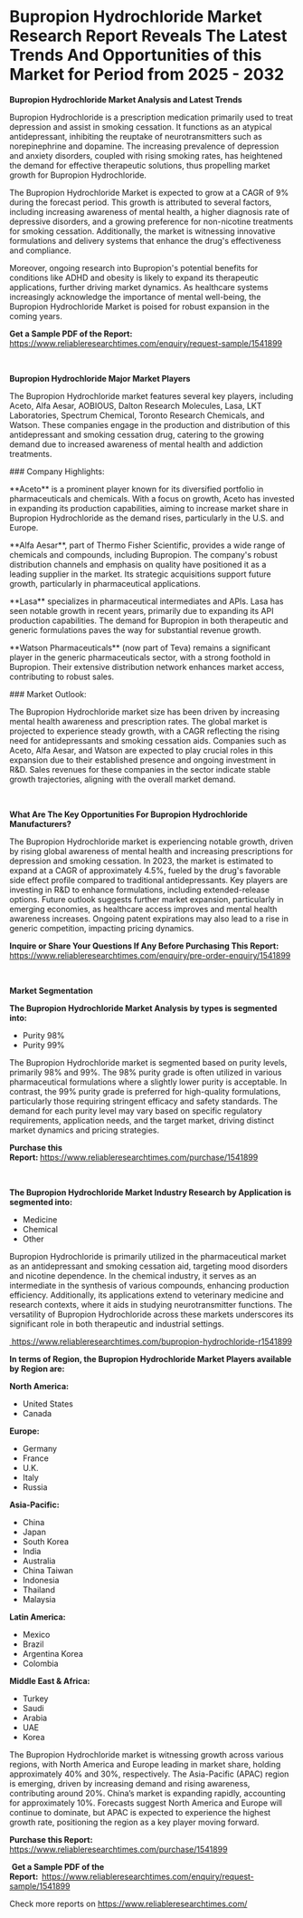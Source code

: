 <p><h1>Bupropion Hydrochloride Market Research Report Reveals The Latest Trends And Opportunities of this Market for Period from 2025 - 2032</h1></p><p><strong>Bupropion Hydrochloride Market Analysis and Latest Trends</strong></p>
<p><p>Bupropion Hydrochloride is a prescription medication primarily used to treat depression and assist in smoking cessation. It functions as an atypical antidepressant, inhibiting the reuptake of neurotransmitters such as norepinephrine and dopamine. The increasing prevalence of depression and anxiety disorders, coupled with rising smoking rates, has heightened the demand for effective therapeutic solutions, thus propelling market growth for Bupropion Hydrochloride.</p><p>The Bupropion Hydrochloride Market is expected to grow at a CAGR of 9% during the forecast period. This growth is attributed to several factors, including increasing awareness of mental health, a higher diagnosis rate of depressive disorders, and a growing preference for non-nicotine treatments for smoking cessation. Additionally, the market is witnessing innovative formulations and delivery systems that enhance the drug's effectiveness and compliance. </p><p>Moreover, ongoing research into Bupropion's potential benefits for conditions like ADHD and obesity is likely to expand its therapeutic applications, further driving market dynamics. As healthcare systems increasingly acknowledge the importance of mental well-being, the Bupropion Hydrochloride Market is poised for robust expansion in the coming years.</p></p>
<p><strong>Get a Sample PDF of the Report:&nbsp;</strong> <a href="https://www.reliableresearchtimes.com/enquiry/request-sample/1541899?utm_campaign=2934&utm_medium=2&utm_source=Github&utm_content=ia&utm_term=02042025&utm_id=bupropion-hydrochloride">https://www.reliableresearchtimes.com/enquiry/request-sample/1541899</a></p>
<p>&nbsp;</p>
<p><strong>Bupropion Hydrochloride Major Market Players</strong></p>
<p><p>The Bupropion Hydrochloride market features several key players, including Aceto, Alfa Aesar, AOBIOUS, Dalton Research Molecules, Lasa, LKT Laboratories, Spectrum Chemical, Toronto Research Chemicals, and Watson. These companies engage in the production and distribution of this antidepressant and smoking cessation drug, catering to the growing demand due to increased awareness of mental health and addiction treatments.</p><p>### Company Highlights:</p><p>**Aceto** is a prominent player known for its diversified portfolio in pharmaceuticals and chemicals. With a focus on growth, Aceto has invested in expanding its production capabilities, aiming to increase market share in Bupropion Hydrochloride as the demand rises, particularly in the U.S. and Europe.</p><p>**Alfa Aesar**, part of Thermo Fisher Scientific, provides a wide range of chemicals and compounds, including Bupropion. The company's robust distribution channels and emphasis on quality have positioned it as a leading supplier in the market. Its strategic acquisitions support future growth, particularly in pharmaceutical applications.</p><p>**Lasa** specializes in pharmaceutical intermediates and APIs. Lasa has seen notable growth in recent years, primarily due to expanding its API production capabilities. The demand for Bupropion in both therapeutic and generic formulations paves the way for substantial revenue growth.</p><p>**Watson Pharmaceuticals** (now part of Teva) remains a significant player in the generic pharmaceuticals sector, with a strong foothold in Bupropion. Their extensive distribution network enhances market access, contributing to robust sales.</p><p>### Market Outlook:</p><p>The Bupropion Hydrochloride market size has been driven by increasing mental health awareness and prescription rates. The global market is projected to experience steady growth, with a CAGR reflecting the rising need for antidepressants and smoking cessation aids. Companies such as Aceto, Alfa Aesar, and Watson are expected to play crucial roles in this expansion due to their established presence and ongoing investment in R&D. Sales revenues for these companies in the sector indicate stable growth trajectories, aligning with the overall market demand.</p></p>
<p>&nbsp;</p>
<p><strong>What Are The Key Opportunities For Bupropion Hydrochloride Manufacturers?</strong></p>
<p><p>The Bupropion Hydrochloride market is experiencing notable growth, driven by rising global awareness of mental health and increasing prescriptions for depression and smoking cessation. In 2023, the market is estimated to expand at a CAGR of approximately 4.5%, fueled by the drug's favorable side effect profile compared to traditional antidepressants. Key players are investing in R&D to enhance formulations, including extended-release options. Future outlook suggests further market expansion, particularly in emerging economies, as healthcare access improves and mental health awareness increases. Ongoing patent expirations may also lead to a rise in generic competition, impacting pricing dynamics.</p></p>
<p><strong>Inquire or Share Your Questions If Any Before Purchasing This Report:</strong> <a href="https://www.reliableresearchtimes.com/enquiry/pre-order-enquiry/1541899?utm_campaign=2934&utm_medium=2&utm_source=Github&utm_content=ia&utm_term=02042025&utm_id=bupropion-hydrochloride">https://www.reliableresearchtimes.com/enquiry/pre-order-enquiry/1541899</a></p>
<p>&nbsp;</p>
<p><strong>Market Segmentation</strong></p>
<p><strong>The Bupropion Hydrochloride Market Analysis by types is segmented into:</strong></p>
<p><ul><li>Purity 98%</li><li>Purity 99%</li></ul></p>
<p><p>The Bupropion Hydrochloride market is segmented based on purity levels, primarily 98% and 99%. The 98% purity grade is often utilized in various pharmaceutical formulations where a slightly lower purity is acceptable. In contrast, the 99% purity grade is preferred for high-quality formulations, particularly those requiring stringent efficacy and safety standards. The demand for each purity level may vary based on specific regulatory requirements, application needs, and the target market, driving distinct market dynamics and pricing strategies.</p></p>
<p><strong>Purchase this Report:&nbsp;</strong><a href="https://www.reliableresearchtimes.com/purchase/1541899?utm_campaign=2934&utm_medium=2&utm_source=Github&utm_content=ia&utm_term=02042025&utm_id=bupropion-hydrochloride">https://www.reliableresearchtimes.com/purchase/1541899</a></p>
<p>&nbsp;</p>
<p><strong>The Bupropion Hydrochloride Market Industry Research by Application is segmented into:</strong></p>
<p><ul><li>Medicine</li><li>Chemical</li><li>Other</li></ul></p>
<p><p>Bupropion Hydrochloride is primarily utilized in the pharmaceutical market as an antidepressant and smoking cessation aid, targeting mood disorders and nicotine dependence. In the chemical industry, it serves as an intermediate in the synthesis of various compounds, enhancing production efficiency. Additionally, its applications extend to veterinary medicine and research contexts, where it aids in studying neurotransmitter functions. The versatility of Bupropion Hydrochloride across these markets underscores its significant role in both therapeutic and industrial settings.</p></p>
<p><a href="https://www.reliableresearchtimes.com/bupropion-hydrochloride-r1541899?utm_campaign=2934&utm_medium=2&utm_source=Github&utm_content=ia&utm_term=02042025&utm_id=bupropion-hydrochloride">&nbsp;https://www.reliableresearchtimes.com/bupropion-hydrochloride-r1541899</a></p>
<p><strong>In terms of Region, the Bupropion Hydrochloride Market Players available by Region are:</strong></p>
<p>
    <p> <strong> North America: </strong>
        <ul>
            <li>United States</li>
            <li>Canada</li>
        </ul>
        </p> 
    <p> <strong> Europe: </strong>
        <ul>
            <li>Germany</li>
            <li>France</li>
            <li>U.K.</li>
            <li>Italy</li>
            <li>Russia</li>
        </ul>
        </p> 
    <p> <strong> Asia-Pacific: </strong>
        <ul>
            <li>China</li>
            <li>Japan</li>
            <li>South Korea</li>
            <li>India</li>
            <li>Australia</li>
            <li>China Taiwan</li>
            <li>Indonesia</li>
            <li>Thailand</li>
            <li>Malaysia</li>
        </ul>
        </p> 
    <p> <strong> Latin America: </strong>
        <ul>
            <li>Mexico</li>
            <li>Brazil</li>
            <li>Argentina Korea</li>
            <li>Colombia</li>
        </ul>
        </p> 
    <p> <strong> Middle East & Africa: </strong>
        <ul>
            <li>Turkey</li>
            <li>Saudi</li>
            <li>Arabia</li>
            <li>UAE</li>
            <li>Korea</li>
        </ul>
    </p>
    </p>
<p><p>The Bupropion Hydrochloride market is witnessing growth across various regions, with North America and Europe leading in market share, holding approximately 40% and 30%, respectively. The Asia-Pacific (APAC) region is emerging, driven by increasing demand and rising awareness, contributing around 20%. China’s market is expanding rapidly, accounting for approximately 10%. Forecasts suggest North America and Europe will continue to dominate, but APAC is expected to experience the highest growth rate, positioning the region as a key player moving forward.</p></p>
<p><strong>Purchase this Report: </strong><a href="https://www.reliableresearchtimes.com/purchase/1541899?utm_campaign=2934&utm_medium=2&utm_source=Github&utm_content=ia&utm_term=02042025&utm_id=bupropion-hydrochloride">https://www.reliableresearchtimes.com/purchase/1541899</a></p>
<p>&nbsp;<strong>Get a Sample PDF of the Report:&nbsp;&nbsp;</strong><a href="https://www.reliableresearchtimes.com/enquiry/request-sample/1541899?utm_campaign=2934&utm_medium=2&utm_source=Github&utm_content=ia&utm_term=02042025&utm_id=bupropion-hydrochloride">https://www.reliableresearchtimes.com/enquiry/request-sample/1541899</a></p>
<p><strong></strong></p>
<p>Check more reports on <a href="https://www.reliableresearchtimes.com/?utm_campaign=2934&utm_medium=2&utm_source=Github&utm_content=ia&utm_term=02042025&utm_id=bupropion-hydrochloride">https://www.reliableresearchtimes.com/</a></p>
